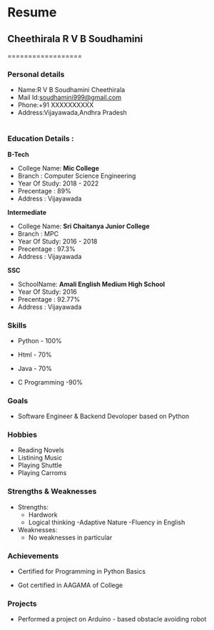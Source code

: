 # Resume

## Cheethirala R V B Soudhamini
==================

### Personal details

- Name:R V B Soudhamini Cheethirala<br>
- Mail Id:soudhamini999@gmail.com<br>
- Phone:+91 XXXXXXXXXX <br>
- Address:Vijayawada,Andhra Pradesh <br><br>
### Education Details :

**B-Tech**

- College Name: __Mic College__<br>
- Branch : Computer Science Engineering<br>
- Year Of Study: 2018 - 2022<br>
- Precentage : 89%<br>
- Address : Vijayawada<br>

**Intermediate**
- College Name: __Sri Chaitanya Junior College__<br>
- Branch : MPC<br>
- Year Of Study: 2016 - 2018<br>
- Precentage : 97.3%<br>
- Address : Vijayawada<br>

**SSC**
- SchoolName: __Amali English Medium High School__<br>
- Year Of Study: 2016<br>
- Precentage : 92.77%<br>
- Address : Vijayawada<br>

### **Skills**

- Python - 100%

- Html - 70%

- Java - 70%

- C Programming -90%

### **Goals**

- Software Engineer & Backend Devoloper based on Python

### **Hobbies**

- Reading Novels<br>
- Listining Music<br>
- Playing Shuttle<br>
- Playing Carroms<br>

### **Strengths & Weaknesses**
- Strengths:
  - Hardwork
  - Logical thinking
  -Adaptive Nature
  -Fluency in English
- Weaknesses:
  - No weaknesses in particular
 
### **Achievements**
 
 - Certified for Programming in Python Basics

 - Got certified in AAGAMA of College
 
###  **Projects**

- Performed a project on Arduino - based obstacle avoiding robot
 
 
 
